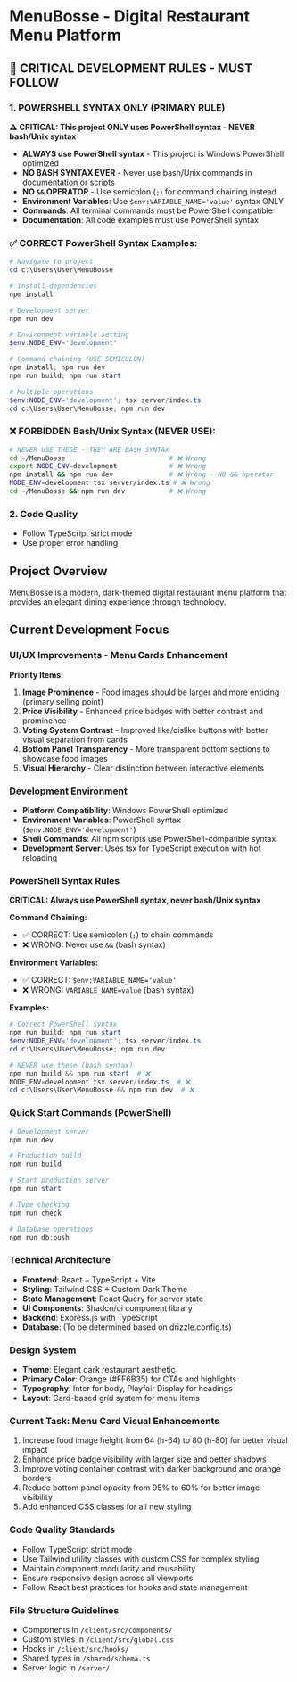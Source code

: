 # MenuBosse - Digital Restaurant Menu Platform

## 🚨 CRITICAL DEVELOPMENT RULES - MUST FOLLOW

### 1. POWERSHELL SYNTAX ONLY (PRIMARY RULE)
**⚠️ CRITICAL: This project ONLY uses PowerShell syntax - NEVER bash/Unix syntax**

- **ALWAYS use PowerShell syntax** - This project is Windows PowerShell optimized
- **NO BASH SYNTAX EVER** - Never use bash/Unix commands in documentation or scripts
- **NO `&&` OPERATOR** - Use semicolon (`;`) for command chaining instead
- **Environment Variables**: Use `$env:VARIABLE_NAME='value'` syntax ONLY
- **Commands**: All terminal commands must be PowerShell compatible
- **Documentation**: All code examples must use PowerShell syntax

### ✅ CORRECT PowerShell Syntax Examples:
```powershell
# Navigate to project
cd c:\Users\User\MenuBosse

# Install dependencies
npm install

# Development server
npm run dev

# Environment variable setting
$env:NODE_ENV='development'

# Command chaining (USE SEMICOLON)
npm install; npm run dev
npm run build; npm run start

# Multiple operations
$env:NODE_ENV='development'; tsx server/index.ts
cd c:\Users\User\MenuBosse; npm run dev
```

### ❌ FORBIDDEN Bash/Unix Syntax (NEVER USE):
```bash
# NEVER USE THESE - THEY ARE BASH SYNTAX
cd ~/MenuBosse                          # ❌ Wrong
export NODE_ENV=development             # ❌ Wrong  
npm install && npm run dev              # ❌ Wrong - NO && operator
NODE_ENV=development tsx server/index.ts # ❌ Wrong
cd ~/MenuBosse && npm run dev           # ❌ Wrong
```

### 2. Code Quality
- Follow TypeScript strict mode
- Use proper error handling

## Project Overview
MenuBosse is a modern, dark-themed digital restaurant menu platform that provides an elegant dining experience through technology.

## Current Development Focus
### UI/UX Improvements - Menu Cards Enhancement

**Priority Items:**
1. **Image Prominence** - Food images should be larger and more enticing (primary selling point)
2. **Price Visibility** - Enhanced price badges with better contrast and prominence
3. **Voting System Contrast** - Improved like/dislike buttons with better visual separation from cards
4. **Bottom Panel Transparency** - More transparent bottom sections to showcase food images
5. **Visual Hierarchy** - Clear distinction between interactive elements

### Development Environment
- **Platform Compatibility**: Windows PowerShell optimized
- **Environment Variables**: PowerShell syntax (`$env:NODE_ENV='development'`)
- **Shell Commands**: All npm scripts use PowerShell-compatible syntax
- **Development Server**: Uses tsx for TypeScript execution with hot reloading

### PowerShell Syntax Rules
**CRITICAL: Always use PowerShell syntax, never bash/Unix syntax**

**Command Chaining:**
- ✅ CORRECT: Use semicolon (`;`) to chain commands
- ❌ WRONG: Never use `&&` (bash syntax)

**Environment Variables:**
- ✅ CORRECT: `$env:VARIABLE_NAME='value'`
- ❌ WRONG: `VARIABLE_NAME=value` (bash syntax)

**Examples:**
```powershell
# Correct PowerShell syntax
npm run build; npm run start
$env:NODE_ENV='development'; tsx server/index.ts
cd c:\Users\User\MenuBosse; npm run dev

# NEVER use these (bash syntax)
npm run build && npm run start  # ❌
NODE_ENV=development tsx server/index.ts  # ❌
cd c:\Users\User\MenuBosse && npm run dev  # ❌
```

### Quick Start Commands (PowerShell)
```powershell
# Development server
npm run dev

# Production build
npm run build

# Start production server
npm run start

# Type checking
npm run check

# Database operations
npm run db:push
```

### Technical Architecture
- **Frontend**: React + TypeScript + Vite
- **Styling**: Tailwind CSS + Custom Dark Theme
- **State Management**: React Query for server state
- **UI Components**: Shadcn/ui component library
- **Backend**: Express.js with TypeScript
- **Database**: (To be determined based on drizzle.config.ts)

### Design System
- **Theme**: Elegant dark restaurant aesthetic
- **Primary Color**: Orange (#FF6B35) for CTAs and highlights
- **Typography**: Inter for body, Playfair Display for headings
- **Layout**: Card-based grid system for menu items

### Current Task: Menu Card Visual Enhancements
1. Increase food image height from 64 (h-64) to 80 (h-80) for better visual impact
2. Enhance price badge visibility with larger size and better shadows
3. Improve voting container contrast with darker background and orange borders
4. Reduce bottom panel opacity from 95% to 60% for better image visibility
5. Add enhanced CSS classes for all new styling

### Code Quality Standards
- Follow TypeScript strict mode
- Use Tailwind utility classes with custom CSS for complex styling
- Maintain component modularity and reusability
- Ensure responsive design across all viewports
- Follow React best practices for hooks and state management

### File Structure Guidelines
- Components in `/client/src/components/`
- Custom styles in `/client/src/global.css`
- Hooks in `/client/src/hooks/`
- Shared types in `/shared/schema.ts`
- Server logic in `/server/`
